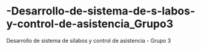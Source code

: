 # -Desarrollo-de-sistema-de-s-labos-y-control-de-asistencia_Grupo3
 Desarrollo de sistema de sílabos y control de asistencia - Grupo 3
